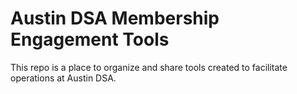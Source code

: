 # Austin DSA Membership Engagement Tools

This repo is a place to organize and share tools created to facilitate operations at Austin DSA.
